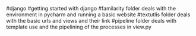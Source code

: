 #django
#getting started with django
#familarity folder deals with the environment in pycharm and running a basic website
#textutlis folder deals with the basic urls and views and their link
#pipeline folder deals with template use and the pipelining of the processes in view.py
